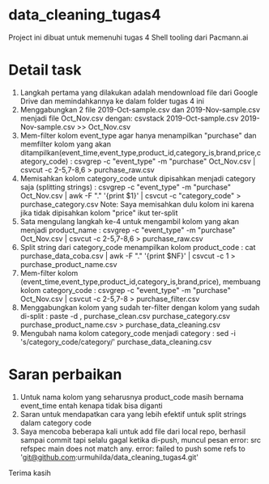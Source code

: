# data_cleaning_tugas4
Project ini dibuat untuk memenuhi tugas 4 Shell tooling dari Pacmann.ai

# Detail task
1. Langkah pertama yang dilakukan adalah mendownload file dari Google Drive dan memindahkannya ke dalam folder tugas 4 ini
2. Menggabungkan 2 file 2019-Oct-sample.csv dan 2019-Nov-sample.csv menjadi file Oct_Nov.csv dengan: csvstack 2019-Oct-sample.csv 2019-Nov-sample.csv >> Oct_Nov.csv
3. Mem-filter kolom event_type agar hanya menampilkan "purchase" dan memfilter kolom yang akan ditampilkan(event_time,event_type,product_id,category_is,brand,price,category_code)
: csvgrep -c "event_type" -m "purchase" Oct_Nov.csv | csvcut -c 2-5,7-8,6 > purchase_raw.csv
4. Memisahkan kolom category_code untuk dipisahkan menjadi category saja (splitting strings)
: csvgrep -c "event_type" -m "purchase" Oct_Nov.csv | awk -F "." '{print $1}' | csvcut -c "category_code" > purchase_category.csv
Note: Saya memisahkan dulu kolom ini karena jika tidak dipisahkan kolom "price" ikut ter-split
5. Sata mengulang langkah ke-4 untuk mengambil kolom yang akan menjadi product_name
: csvgrep -c "event_type" -m "purchase" Oct_Nov.csv | csvcut -c 2-5,7-8,6 > purchase_raw.csv
6. Split string dari category_code menampilkan kolom product_code 
: cat purchase_data_coba.csv | awk -F "." '{print $NF}' | csvcut -c 1 > purchase_product_name.csv
7. Mem-filter kolom (event_time,event_type,product_id,category_is,brand,price), membuang kolom category_code
: csvgrep -c "event_type" -m "purchase" Oct_Nov.csv | csvcut -c 2-5,7-8 > purchase_filter.csv
8. Menggabungkan kolom yang sudah ter-filter dengan kolom yang sudah di-split
: paste -d , purchase_clean.csv purchase_category.csv purchase_product_name.csv > purchase_data_cleaning.csv
9. Mengubah nama kolom category_code menjadi category
: sed -i 's/category_code/category/' purchase_data_cleaning.csv

# Saran perbaikan
1. Untuk nama kolom yang seharusnya product_code masih bernama event_time entah kenapa tidak bisa diganti
2. Saran untuk mendapatkan cara yang lebih efektif untuk split strings dalam category code
3. Saya mencoba beberapa kali untuk add file dari local repo, berhasil sampai commit tapi selalu gagal ketika di-push, muncul pesan 
error: src refspec main does not match any.
error: failed to push some refs to 'git@github.com:urmuhilda/data_cleaning_tugas4.git'

Terima kasih
